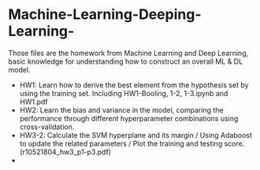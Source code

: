 # Machine-Learning-Deeping-Learning-
Those files are the homework from Machine Learning and Deep Learning, basic knowledge for understanding how to construct an overall ML &amp; DL model.

- HW1: Learn how to derive the best element from the hypothesis set by using the training set. Including HW1-Booling, 1-2, 1-3.ipynb and HW1.pdf
- HW2: Learn the bias and variance in the model, comparing the performance through different hyperparameter combinations using cross-validation.
- HW3-2: Calculate the SVM hyperplane and its margin / Using Adaboost to update the related parameters / Plot the training and testing score. (r10521804_hw3_p1-p3.pdf)
- 
